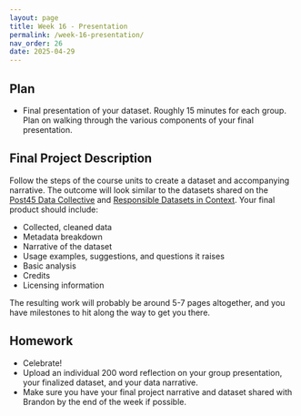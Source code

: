 ```yaml
---
layout: page
title: Week 16 - Presentation
permalink: /week-16-presentation/
nav_order: 26
date: 2025-04-29
---
```


## Plan

* Final presentation of your dataset. Roughly 15 minutes for each group. Plan on walking through the various components of your final presentation.

## Final Project Description

Follow the steps of the course units to create a dataset and accompanying narrative. The outcome will look similar to the datasets shared on the [Post45 Data Collective](https://data.post45.org/) and [Responsible Datasets in Context](https://www.responsible-datasets-in-context.com/). Your final product should include:

* Collected, cleaned data
* Metadata breakdown
* Narrative of the dataset
* Usage examples, suggestions, and questions it raises
* Basic analysis
* Credits
* Licensing information

The resulting work will probably be around 5-7 pages altogether, and you have milestones to hit along the way to get you there.

## Homework

* Celebrate!
* Upload an individual 200 word reflection on your group presentation, your finalized dataset, and your data narrative.
* Make sure you have your final project narrative and dataset shared with Brandon by the end of the week if possible.